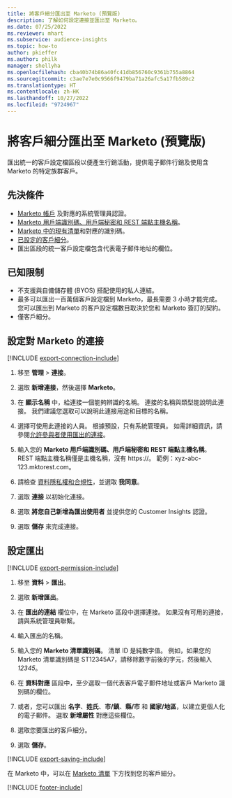 ```yaml
---
title: 將客戶細分匯出至 Marketo (預覽版)
description: 了解如何設定連接並匯出至 Marketo。
ms.date: 07/25/2022
ms.reviewer: mhart
ms.subservice: audience-insights
ms.topic: how-to
author: pkieffer
ms.author: philk
manager: shellyha
ms.openlocfilehash: cba40b74b86a40fc41db856760c9361b755a8864
ms.sourcegitcommit: c3ae7e7e0c9566f9479ba71a26afc5a17fb589c2
ms.translationtype: HT
ms.contentlocale: zh-HK
ms.lasthandoff: 10/27/2022
ms.locfileid: "9724967"
---
```

# <a name="export-segments-to-marketo-preview"></a>將客戶細分匯出至 Marketo (預覽版)

匯出統一的客戶設定檔區段以便產生行銷活動，提供電子郵件行銷及使用含 Marketo 的特定族群客戶。

## <a name="prerequisites"></a>先決條件

- [Marketo 帳戶](https://login.marketo.com/) 及對應的系統管理員認證。
- [Marketo 用戶端識別碼、用戶端秘密和 REST 端點主機名稱](https://developers.marketo.com/rest-api/authentication/)。
- [Marketo 中的現有清單](https://docs.marketo.com/display/public/DOCS/Understanding+Static+Lists)和對應的識別碼。
- [已設定的客戶細分](segments.md)。
- 匯出區段的統一客戶設定檔包含代表電子郵件地址的欄位。

## <a name="known-limitations"></a>已知限制

- 不支援與自備儲存體 (BYOS) 搭配使用的私人連結。
- 最多可以匯出一百萬個客戶設定檔到 Marketo，最長需要 3 小時才能完成。 您可以匯出到 Marketo 的客戶設定檔數目取決於您和 Marketo 簽訂的契約。
- 僅客戶細分。

## <a name="set-up-connection-to-marketo"></a>設定對 Marketo 的連接

[!INCLUDE [export-connection-include](includes/export-connection-admn.md)]

1. 移至 **管理** > **連接**。

1. 選取 **新增連接**，然後選擇 **Marketo**。

1. 在 **顯示名稱** 中，給連接一個能夠辨識的名稱。 連接的名稱與類型能說明此連接。 我們建議您選取可以說明此連接用途和目標的名稱。

1. 選擇可使用此連接的人員。 根據預設，只有系統管理員。 如需詳細資訊，請參閱[允許參與者使用匯出的連接](connections.md#allow-contributors-to-use-a-connection-for-exports)。

1. 輸入您的 **Marketo 用戶端識別碼、用戶端秘密和 REST 端點主機名稱**。 REST 端點主機名稱僅是主機名稱，沒有 https://。 範例：xyz-abc-123.mktorest.com。

1. 請檢查 [資料隱私權和合規性](connections.md#data-privacy-and-compliance)，並選取 **我同意**。

1. 選取 **連接** 以初始化連接。

1. 選取 **將您自己新增為匯出使用者** 並提供您的 Customer Insights 認證。

1. 選取 **儲存** 來完成連接。

## <a name="configure-an-export"></a>設定匯出

[!INCLUDE [export-permission-include](includes/export-permission.md)]

1. 移至 **資料** > **匯出**。

1. 選取 **新增匯出**。

1. 在 **匯出的連結** 欄位中，在 Marketo 區段中選擇連接。 如果沒有可用的連接，請與系統管理員聯繫。

1. 輸入匯出的名稱。

1. 輸入您的 **Marketo 清單識別碼**。 清單 ID 是純數字值。 例如，如果您的 Marketo 清單識別碼是 ST12345A7，請移除數字前後的字元，然後輸入 *12345*。

1. 在 **資料對應** 區段中，至少選取一個代表客戶電子郵件地址或客戶 Marketo 識別碼的欄位。

1. 或者，您可以匯出 **名字**、**姓氏**、**市/鎮**、**縣/市** 和 **國家/地區**，以建立更個人化的電子郵件。 選取 **新增屬性** 對應這些欄位。

1. 選取您要匯出的客戶細分。

1. 選取 **儲存**。

[!INCLUDE [export-saving-include](includes/export-saving.md)]

在 Marketo 中，可以在 [Marketo 清單](https://docs.marketo.com/display/public/DOCS/Understanding+Static+Lists) 下方找到您的客戶細分。

[!INCLUDE [footer-include](includes/footer-banner.md)]

